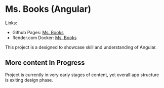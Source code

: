 # Ms. Books (Angular)

Links:
- Github Pages: [Ms. Books](https://vadimep622.github.io/angular-ms-books/)
- Render.com Docker: [Ms. Books](https://testing-ms-books.onrender.com/)

This project is a designed to showcase skill and understanding of Angular.

## More content In Progress

Project is currently in very early stages of content, yet overall app structure is exiting design phase.
